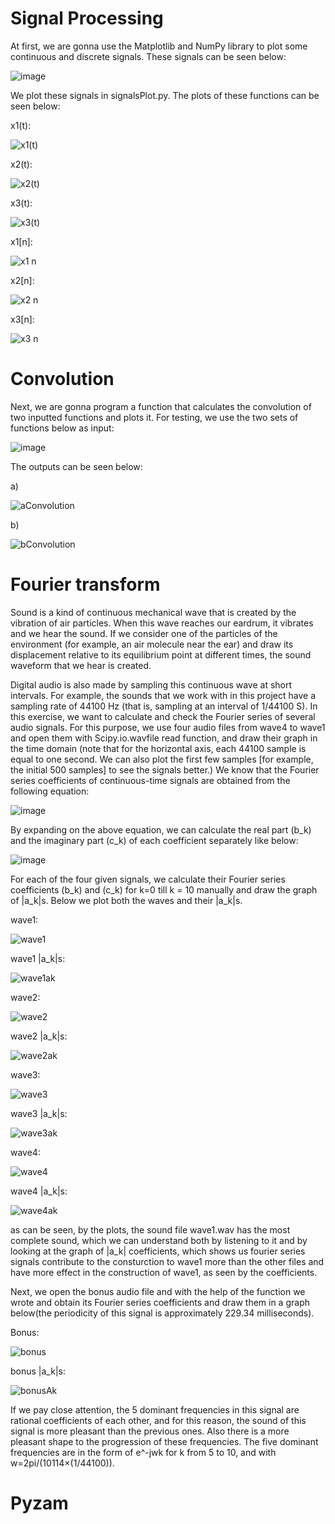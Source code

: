 # Signal Processing

At first, we are gonna use the Matplotlib and NumPy library to plot some continuous and discrete signals. These signals can be seen below:

![image](https://github.com/MahdiTheGreat/SignalProcessing/assets/47212121/f750baf6-d86c-4664-a2f4-87a7612631ce)

We plot these signals in signalsPlot.py. The plots of these functions can be seen below:

x1(t):

![x1(t)](https://github.com/MahdiTheGreat/SignalProcessing/assets/47212121/903b1b03-eb16-406e-bce1-64bd4b7eebdc)

x2(t):

![x2(t)](https://github.com/MahdiTheGreat/SignalProcessing/assets/47212121/e8f18126-0fe3-4e50-9263-ef6b8c858905)

x3(t):

![x3(t)](https://github.com/MahdiTheGreat/SignalProcessing/assets/47212121/4118772b-8e7e-4bba-8d01-5e92950d01f8)

x1[n]:

![x1 n](https://github.com/MahdiTheGreat/SignalProcessing/assets/47212121/4d698e9b-2db3-4a57-8bc7-60c657c2e8fe)

x2[n]:

![x2 n](https://github.com/MahdiTheGreat/SignalProcessing/assets/47212121/7487dc4d-201a-45c9-bd49-83018e55da85)

x3[n]:

![x3 n](https://github.com/MahdiTheGreat/SignalProcessing/assets/47212121/4360af03-7fc4-4582-85f0-eb7bd5fc7a25)

# Convolution
Next, we are gonna program a function that calculates the convolution of two inputted  functions and plots it. For testing, we use the two sets of functions below as input:

![image](https://github.com/MahdiTheGreat/SignalProcessing/assets/47212121/d1b8fcc7-88a9-4cf9-9f3a-eeb682f513b7)

The outputs can be seen below:

a)

![aConvolution](https://github.com/MahdiTheGreat/SignalProcessing/assets/47212121/d479d5ed-170b-4f5a-8651-7e4bf568f7f0)

b)

![bConvolution](https://github.com/MahdiTheGreat/SignalProcessing/assets/47212121/83491b0c-4b38-450f-ab10-80b836c58c4f)

# Fourier transform

Sound is a kind of continuous mechanical wave that is created by the vibration of air particles. When this wave reaches our eardrum, it vibrates and we hear the sound. If we consider one of the particles of the environment (for example, an air molecule near the ear) and draw its displacement relative to its equilibrium point at different times, the sound waveform that we hear is created.

Digital audio is also made by sampling this continuous wave at short intervals. For example, the sounds that we work with in this project have a sampling rate of 44100 Hz (that is, sampling at an interval of 1/44100 S).
In this exercise, we want to calculate and check the Fourier series of several audio signals. For this purpose, we use four audio files from wave4 to wave1 and open them with Scipy.io.wavfile read function, and draw their graph in the time domain (note that for the horizontal axis, each 44100 sample is equal to one second. We can also plot the first few samples [for example, the initial 500 samples] to see the signals better.)
We know that the Fourier series coefficients of continuous-time signals are obtained from the following equation:

![image](https://github.com/MahdiTheGreat/FourierTransform/assets/47212121/a4784cb3-731b-4dfb-8253-c6a02b725f3f)

By expanding on the above equation, we can calculate the real part (b_k) and the imaginary part (c_k) of each coefficient separately like below:

![image](https://github.com/MahdiTheGreat/FourierTransform/assets/47212121/5c46621a-ebe4-44fe-99ab-897e05777b88)

For each of the four given signals, we calculate their Fourier series coefficients (b_k) and (c_k) for k=0 till k = 10 manually and draw the graph of |a_k|s. Below we plot both the waves and their |a_k|s.

wave1:

![wave1](https://github.com/MahdiTheGreat/SignalProcessing/assets/47212121/9c26f726-bbc8-4629-9c5c-45bc9985433a)

wave1 |a_k|s:

![wave1ak](https://github.com/MahdiTheGreat/SignalProcessing/assets/47212121/c2f06f9c-115a-4a03-99d1-b84adf56e5c2)

wave2:

![wave2](https://github.com/MahdiTheGreat/SignalProcessing/assets/47212121/ad8aad7a-beb1-4c75-bae6-2add60444ba9)

wave2 |a_k|s:

![wave2ak](https://github.com/MahdiTheGreat/SignalProcessing/assets/47212121/8df1fb3c-2698-44ce-a016-002fe1200119)

wave3:

![wave3](https://github.com/MahdiTheGreat/SignalProcessing/assets/47212121/1c46bc1c-6be1-4304-95fa-9594b9c4adab)

wave3 |a_k|s:

![wave3ak](https://github.com/MahdiTheGreat/SignalProcessing/assets/47212121/33ee9444-b585-479b-a2e8-afdf4a63c3e6)

wave4:

![wave4](https://github.com/MahdiTheGreat/SignalProcessing/assets/47212121/3268fce5-fe70-45bb-8eaa-eca2607e3a20)

wave4 |a_k|s:

![wave4ak](https://github.com/MahdiTheGreat/SignalProcessing/assets/47212121/0095c1c9-38c8-4f4e-ac28-4cd43de76c78)

as can be seen, by the plots, the sound file wave1.wav has the most complete sound, which we can understand both by listening to it and by looking at the graph of |a_k| coefficients, which shows us fourier series signals contribute to the consturction to wave1 more than the other files and have more effect in the construction of wave1, as seen by the coefficients.

Next, we open the bonus audio file and with the help of the function we wrote and obtain its Fourier series coefficients and draw them in a graph below(the periodicity of this signal is approximately 229.34 milliseconds).

Bonus:

![bonus](https://github.com/MahdiTheGreat/SignalProcessing/assets/47212121/ed0ef527-c85d-49e5-807a-c25b95ae2291)

bonus |a_k|s:

![bonusAk](https://github.com/MahdiTheGreat/SignalProcessing/assets/47212121/713979b9-1403-41dc-9ba0-aaef2897db48)

If we pay close attention, the 5 dominant frequencies in this signal are rational coefficients of each other, and for this reason, the sound of this signal is more pleasant than the previous ones. Also there is a more pleasant shape to the progression of these frequencies. The five dominant frequencies are in the form of e^-jwk for k from 5 to 10, and with w=2pi/(10114×(1/44100)).

# Pyzam











